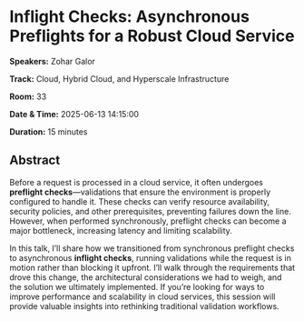 # Inflight Checks: Asynchronous Preflights for a Robust Cloud Service

**Speakers:** Zohar Galor
                    
**Track:** Cloud, Hybrid Cloud, and Hyperscale Infrastructure
                    
**Room:** 33
                    
**Date & Time:** 2025-06-13 14:15:00
                    
**Duration:** 15 minutes
                    
## Abstract
                    
Before a request is processed in a cloud service, it often undergoes **preflight checks**—validations that ensure the environment is properly configured to handle it. These checks can verify resource availability, security policies, and other prerequisites, preventing failures down the line. 
However, when performed synchronously, preflight checks can become a major bottleneck, increasing latency and limiting scalability.

In this talk, I’ll share how we transitioned from synchronous preflight checks to asynchronous **inflight checks**, running validations while the request is in motion rather than blocking it upfront. I’ll walk through the requirements that drove this change, the architectural considerations we had to weigh, and the solution we ultimately implemented. If you’re looking for ways to improve performance and scalability in cloud services, this session will provide valuable insights into rethinking traditional validation workflows.
